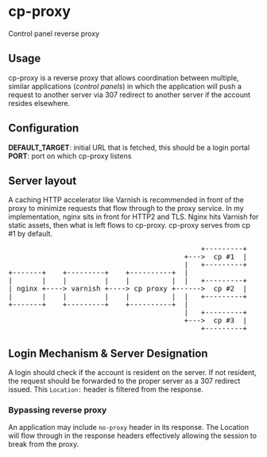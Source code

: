 # cp-proxy
Control panel reverse proxy

## Usage
cp-proxy is a reverse proxy that allows coordination between multiple, similar applications (*control panels*) in which the application will push a request to another server via 307 redirect to another server if the account resides elsewhere.

## Configuration
**DEFAULT_TARGET**: initial URL that is fetched, this should be a login portal
**PORT**: port on which cp-proxy listens

## Server layout
A caching HTTP accelerator like Varnish is recommended in front of the proxy to minimize requests that flow through to the proxy service. In my implementation, nginx sits in front for HTTP2 and TLS. Nginx hits Varnish for static assets, then what is left flows to cp-proxy. cp-proxy serves from cp #1 by default.

<pre>                                              +---------+
                                          +--->  cp #1  |
                                          |   +---------+
+-------+    +---------+    +----------+  |
|       |    |         |    |          |  |   +---------+
| nginx +----> varnish +----> cp proxy +------>  cp #2  |
|       |    |         |    |          |  |   +---------+
+-------+    +---------+    +----------+  |
                                          |   +---------+
                                          +--->  cp #3  |
                                              +---------+</pre>

## Login Mechanism & Server Designation
A login should check if the account is resident on the server. If not resident, the request should be forwarded to the proper server as a 307 redirect issued. This `Location:` header is filtered from the response.

### Bypassing reverse proxy
An application may include `no-proxy` header in its response. The Location will flow through in the response headers effectively allowing the session to break from the proxy. 
